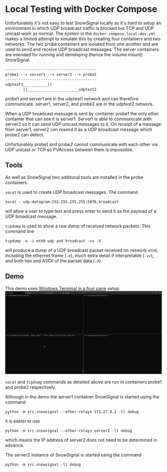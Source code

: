 # Local Testing with Docker Compose
Unfortunately it's not easy to test SnowSignal locally as it's hard to setup an environment in which UDP broadcast traffic is blocked but TCP and UDP unicast work as normal. The system in the `docker-compose.local-dev.yml` makes a limited attempt to simulate this by creating four containers and two networks. The two probe containers are isolated from one another and are used to send and receive UDP broadcast messages. The server containers are intended for running and developing (hence the volume mount) SnowSignal.

```
-----------------------------------------
probe1 --> server1 --> server2 --> probe2
-----------------------------------------
udptest1___________||
        ||_______________________udptest2
```

probe1 and server1 are in the udptest1 network and can therefore communicate. 
server1, server2, and probe2 are in the udptest2 network. 

When a UDP broadcast message is sent by container probe1 the only other container that can see it is server1. Server1 is able to communicate with server2 so it can send UDP unicast messages to it. On receipt of a message from server1, server2 can resend it as a UDP broadcast message which probe2 can detect.

Unfortunately probe1 and probe2 cannot communicate with each other via UDP unicast or TCP so PVAccess between them is impossible.

## Tools
As well as SnowSignal two additonal tools are installed in the probe containers. 

`socat` is used to create UDP broadcast messages. The command
```
socat - udp-datagram:255.255.255.255:5076,broadcast
```
will allow a user to type text and press enter to send it as the payload of a UDP broadcast message.

`tcpdump` is used to show a raw dump of received network packets. This command line 
```
tcpdump -e -i eth0 udp and broadcast -vv -X
```
will produce a dump of a UDP broadcast packet received on network `eth0`, including the ethernet frame (`-e`), much extra detail if interpretable (`-vv`), and both hex and ASCII of the packet data (`-X`).

## Demo
This demo uses [Windows Terminal in a four pane](https://learn.microsoft.com/en-us/windows/terminal/panes) setup. 
![Example of testing SnowSignal using docker-compose.local-dev.yml containers](local_dev_example.gif)

`socat` and `tcpdump` commands as detailed above are run in containers probe1 and probe2 respectively.

Although in the demo the server1 container SnowSignal is started using the command 
```
python -m src.snowsignal --other-relays 172.27.0.2 -ll debug
```
it is easier to use
```
python -m src.snowsignal --other-relays server2 -ll debug
```
which means the IP address of server2 does not need to be determined in advance.

The server2 instance of SnowSignal is started using the command
```
python -m src.snowsignal -ll debug
```